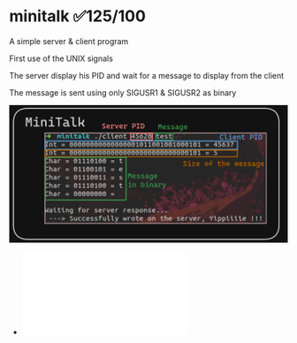 # minitalk ✅125/100
A simple server & client program

First use of the UNIX signals

The server display his PID and wait for a message to display from the client

The message is sent using only SIGUSR1 & SIGUSR2 as binary

![](client_binary_signal.PNG)

- ![minitalk subject](fr.minitalk.subject.pdf)
